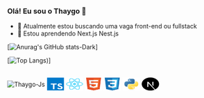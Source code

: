 ### Olá! Eu sou o Thaygo 👋

- 🔭 Atualmente estou buscando uma vaga front-end ou fullstack
- 🌱 Estou aprendendo Next.js Nest.js


[![Anurag's GitHub stats-Dark](https://github-readme-stats.vercel.app/api?username=thaygobajgar&include_all_commits=true&count_private=true&show_icons=true&theme=transparent)]

[![Top Langs](https://github-readme-stats.vercel.app/api/top-langs/?username=thaygobajgar&&theme=transparent))]

<div style="display: inline_block"><br>
  <img align="center" alt="Thaygo-Js" height="30" width="40" src="https://cdn.jsdelivr.net/gh/devicons/devicon/icons/javascript/javascript-original.svg">
  <img align="center" alt="Thaygo-Ts" height="30" width="40" src="https://raw.githubusercontent.com/devicons/devicon/master/icons/typescript/typescript-plain.svg">
  <img align="center" alt="Thaygo-React" height="30" width="40" src="https://raw.githubusercontent.com/devicons/devicon/master/icons/react/react-original.svg">
  <img align="center" alt="Thaygo-HTML" height="30" width="40" src="https://raw.githubusercontent.com/devicons/devicon/master/icons/html5/html5-original.svg">
  <img align="center" alt="Thaygo-CSS" height="30" width="40" src="https://raw.githubusercontent.com/devicons/devicon/master/icons/css3/css3-original.svg">
  <img align="center" alt="Thaygo-Python" height="30" width="40" src="https://raw.githubusercontent.com/devicons/devicon/master/icons/python/python-original.svg">
  <img align="center" alt="Thaygo-Python" height="30" width="40" src="https://raw.githubusercontent.com/devicons/devicon/master/icons/nextjs/nextjs-original.svg">


</div>

